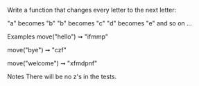 Write a function that changes every letter to the next letter:

"a" becomes "b"
"b" becomes "c"
"d" becomes "e"
and so on ...

Examples
move("hello") ➞ "ifmmp"

move("bye") ➞ "czf"

move("welcome") ➞ "xfmdpnf"

Notes
There will be no z's in the tests.